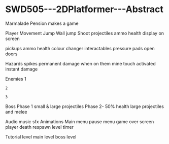 # SWD505---2DPlatformer---Abstract
Marmalade Pension makes a game

Player
  Movement
  Jump
  Wall jump
  Shoot projectiles
    ammo
  health
    display on screen
  
pickups
  ammo
  health
  colour changer
interactables
  pressure pads
    open doors
  
Hazards
  spikes
    permanent
    damage when on them
  mine
    touch activated
    instant damage
    
  Enemies
    1
      
    2
    
    3
    
  Boss
    Phase 1
      small & large projectiles
    Phase 2- 50% health
      large projectiles and melee
      
  Audio
    music
    sfx
  Animations
  Main menu
  pause menu
  game over screen
  player death
    respawn
  level timer
    
  Tutorial level
  main level
  boss level

